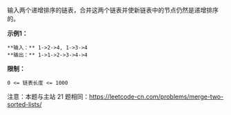 输入两个递增排序的链表，合并这两个链表并使新链表中的节点仍然是递增排序的。

**示例1：**

    
    
    **输入：** 1->2->4, 1->3->4
    **输出：** 1->1->2->3->4->4

**限制：**

`0 <= 链表长度 <= 1000`

注意：本题与主站 21 题相同：<https://leetcode-cn.com/problems/merge-two-sorted-lists/>

